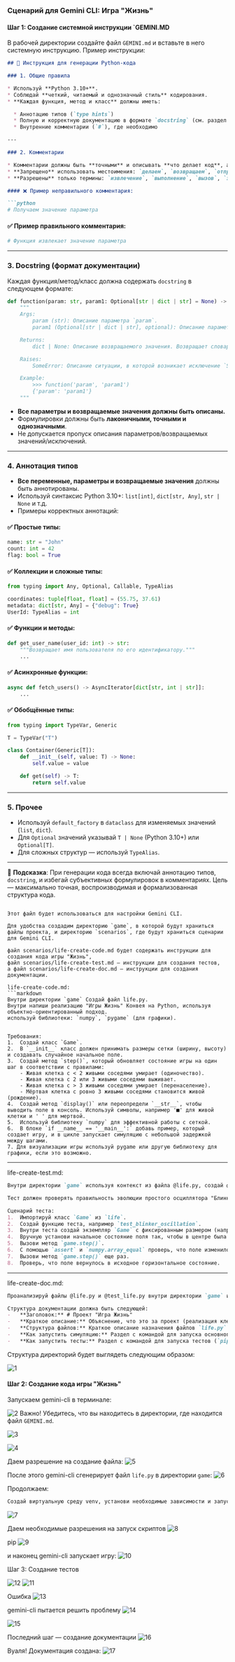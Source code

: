 
### **Сценарий для Gemini CLI: Игра "Жизнь"**

#### **Шаг 1: Создание системной инструкции `GEMINI.MD**
В рабочей директории создайте файл `GEMINI.md` и вставьте в него системную инструкцию. Пример инструкции:
```markdown
## 📘 Инструкция для генерации Python-кода

### 1. Общие правила

* Используй **Python 3.10+**.
* Соблюдай **четкий, читаемый и однозначный стиль** кодирования.
* **Каждая функция, метод и класс** должны иметь:

  * Аннотацию типов (`type hints`)
  * Полную и корректную документацию в формате `docstring` (см. раздел 3)
  * Внутренние комментарии (`#`), где необходимо

---

### 2. Комментарии

* Комментарии должны быть **точными** и описывать **что делает код**, а не «что мы делаем».
* **Запрещено** использовать местоимения: `делаем`, `возвращаем`, `отправляем`, `переходим` и т.п.
* **Разрешены** только термины: `извлечение`, `выполнение`, `вызов`, `замена`, `проверка`, `отправка`, `Функция выполняет`, `Функция изменяет значение` и т.д.

#### ❌ Пример неправильного комментария:

```python
# Получаем значение параметра
```

#### ✅ Пример правильного комментария:

```python
# Функция извлекает значение параметра
```

---

### 3. Docstring (формат документации)

Каждая функция/метод/класс должна содержать `docstring` в следующем формате:

```python
def function(param: str, param1: Optional[str | dict | str] = None) -> dict | None:
    """
    Args:
        param (str): Описание параметра `param`.
        param1 (Optional[str | dict | str], optional): Описание параметра `param1`. По умолчанию `None`.

    Returns:
        dict | None: Описание возвращаемого значения. Возвращает словарь или `None`.

    Raises:
        SomeError: Описание ситуации, в которой возникает исключение `SomeError`.

    Example:
        >>> function('param', 'param1')
        {'param': 'param1'}
    """
```

* **Все параметры и возвращаемые значения должны быть описаны.**
* Формулировки должны быть **лаконичными, точными и однозначными**.
* Не допускается пропуск описания параметров/возвращаемых значений/исключений.

---

### 4. Аннотация типов

* **Все переменные, параметры и возвращаемые значения** должны быть аннотированы.
* Используй синтаксис Python 3.10+: `list[int]`, `dict[str, Any]`, `str | None` и т.д.
* Примеры корректных аннотаций:

#### ✅ Простые типы:

```python
name: str = "John"
count: int = 42
flag: bool = True
```

#### ✅ Коллекции и сложные типы:

```python
from typing import Any, Optional, Callable, TypeAlias

coordinates: tuple[float, float] = (55.75, 37.61)
metadata: dict[str, Any] = {"debug": True}
UserId: TypeAlias = int
```

#### ✅ Функции и методы:

```python
def get_user_name(user_id: int) -> str:
    """Возвращает имя пользователя по его идентификатору."""
    ...
```

#### ✅ Асинхронные функции:

```python
async def fetch_users() -> AsyncIterator[dict[str, int | str]]:
    ...
```

#### ✅ Обобщённые типы:

```python
from typing import TypeVar, Generic

T = TypeVar("T")

class Container(Generic[T]):
    def __init__(self, value: T) -> None:
        self.value = value

    def get(self) -> T:
        return self.value
```

---

### 5. Прочее

* Используй `default_factory` в `dataclass` для изменяемых значений (`list`, `dict`).
* Для `Optional` значений указывай `T | None` (Python 3.10+) или `Optional[T]`.
* Для сложных структур — используй `TypeAlias`.

---

📌 **Подсказка**: При генерации кода всегда включай аннотацию типов, `docstring`, и избегай субъективных формулировок в комментариях. Цель — максимально точная, воспроизводимая и формализованная структура кода.

```

Этот файл будет использоваться для настройки Gemini CLI.

Для удобства создадим директорию `game`, в которой будут храниться файлы проекта, и директорию `scenarios`, где будут храниться сценарии для Gemini CLI.

файл scenarios/life-create-code.md будет содержать инструкции для создания кода игры "Жизнь", 
файл scenarios/life-create-test.md — инструкции для создания тестов,
а файл scenarios/life-create-doc.md — инструкции для создания документации.

life-create-code.md:
```markdown
Внутри директории `game` Создай файл life.py. 
Внутри напиши реализацию "Игры Жизнь" Конвея на Python, используя объектно-ориентированный подход.
используй библиотеки: `numpy`, `pygame` (для графики).


Требования:
1.  Создай класс `Game`.
2.  В `__init__` класс должен принимать размеры сетки (ширину, высоту) и создавать случайное начальное поле.
3.  Создай метод `step()`, который обновляет состояние игры на один шаг в соответствии с правилами:
    - Живая клетка с < 2 живыми соседями умирает (одиночество).
    - Живая клетка с 2 или 3 живыми соседями выживает.
    - Живая клетка с > 3 живыми соседями умирает (перенаселение).
    - Мёртвая клетка с ровно 3 живыми соседями становится живой (рождение).
4.  Создай метод `display()` или переопредели `__str__`, чтобы выводить поле в консоль. Используй символы, например '■' для живой клетки и ' ' для мертвой.
5.  Используй библиотеку `numpy` для эффективной работы с сеткой.
6.  В блоке `if __name__ == '__main__':` добавь пример, который создает игру, и в цикле запускает симуляцию с небольшой задержкой между шагами.
7. Для визуализации игры используй pygame или другую библиотеку для графики, если это возможно.
```

---

life-create-test.md:
```markdown
Внутри директории `game` используя контекст из файла @life.py, создай файл с тестами test_life.py. Используй фреймворк pytest.

Тест должен проверять правильность эволюции простого осциллятора "Блинкер" (три клетки в ряд).

Сценарий теста:
1.  Импортируй класс `Game` из `life`.
2.  Создай функцию теста, например `test_blinker_oscillation`.
3.  Внутри теста создай экземпляр `Game` с фиксированным размером (например, 5x5).
4.  Вручную установи начальное состояние поля так, чтобы в центре была горизонтальная линия из трех живых клеток (Блинкер).
5.  Вызови метод `game.step()`.
6.  С помощью `assert` и `numpy.array_equal` проверь, что поле изменилось на вертикальную линию из трех клеток.
7.  Вызови метод `game.step()` еще раз.
8.  Проверь, что поле вернулось в исходное горизонтальное состояние.
```

---

life-create-doc.md:
```markdown
Проанализируй файлы @life.py и @test_life.py внутри директории `game` и на их основе создай файл документации doc.md.

Структура документации должна быть следующей:
-   **Заголовок:** # Проект "Игра Жизнь"
-   **Краткое описание:** Объяснение, что это за проект (реализация клеточного автомата Конвея).
-   **Структура файлов:** Краткое описание назначения файлов `life.py` и `test_life.py`.
-   **Как запустить симуляцию:** Раздел с командой для запуска основного файла (`python life.py`).
-   **Как запустить тесты:** Раздел с командой для запуска тестов (`pip install pytest numpy`, а затем `pytest`).
```

Структура директорий будет выглядеть следующим образом:

![1](assets/gemini_cli_3/1.png)

#### **Шаг 2: Создание кода игры "Жизнь"**

Запускаем gemini-cli в терминале:

![2](assets/gemini_cli_3/2.png)
Важно! Убедитесь, что вы находитесь в директории, где находится файл `GEMINI.md`.

![3](assets/gemini_cli_3/3.png)

![4](assets/gemini_cli_3/4.png)

Даем разрешение на создание файла:
![5](assets/gemini_cli_3/5.png)

После этого gemini-cli сгенерирует файл `life.py` в директории `game`:
![6](assets/gemini_cli_3/6.png)

Продолжаем:
```bash
Создай виртуальную среду venv, установи необходимые зависимости и запусти испонение кода игры    
```

![7](assets/gemini_cli_3/7.png)

Даем необходимые разрешения на запуск скриптов
![8](assets/gemini_cli_3/8.png)

pip
![9](assets/gemini_cli_3/9.png)

и наконец gemini-cli запускает игру:
![10](assets/gemini_cli_3/10.png)

Шаг 3: Создание тестов

![12](assets/gemini_cli_3/12.png)
![11](assets/gemini_cli_3/11.png)

Ошибка
![13](assets/gemini_cli_3/13.png)

gemini-cli пытается решить проблему
![14](assets/gemini_cli_3/14.png)

![15](assets/gemini_cli_3/15.png)

Последний шаг — создание документации
![16](assets/gemini_cli_3/16.png)

Вуаля! Документация создана:
![17](assets/gemini_cli_3/17.png)